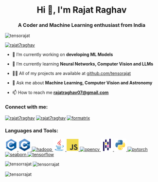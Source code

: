 <h1 align="center">Hi 👋, I'm Rajat Raghav</h1>
<h3 align="center">A Coder and Machine Learning enthusiast from India</h3>

<p align="left"> <img src="https://komarev.com/ghpvc/?username=tensorajat&label=Profile%20views&color=f49548&style=flat-square" alt="tensorajat" /> </p>

<p align="left"> <a href="https://twitter.com/rajat7raghav" target="blank"><img src="https://img.shields.io/twitter/follow/rajat7raghav?logo=twitter&style=for-the-badge" alt="rajat7raghav" /></a> </p>

- 🔭 I’m currently working on **developing ML Models**

- 🌱 I’m currently learning **Neural Networks, Computer Vision and LLMs**

- 👨‍💻 All of my projects are available at [github.com/tensorajat](tensorajat)

- 💬 Ask me about **Machine Learning, Computer Vision and Astronomy**

- 📫 How to reach me **rajatraghav07@gmail.com**

<h3 align="left">Connect with me:</h3>
<p align="left">
<a href="https://twitter.com/rajat7raghav" target="blank"><img align="center" src="https://raw.githubusercontent.com/rahuldkjain/github-profile-readme-generator/master/src/images/icons/Social/twitter.svg" alt="rajat7raghav" height="30" width="40" /></a>
<a href="https://linkedin.com/in/rajat7raghav" target="blank"><img align="center" src="https://raw.githubusercontent.com/rahuldkjain/github-profile-readme-generator/master/src/images/icons/Social/linked-in-alt.svg" alt="rajat7raghav" height="30" width="40" /></a>
<a href="https://kaggle.com/formatrix" target="blank"><img align="center" src="https://raw.githubusercontent.com/rahuldkjain/github-profile-readme-generator/master/src/images/icons/Social/kaggle.svg" alt="formatrix" height="30" width="40" /></a>
</p>

<h3 align="left">Languages and Tools:</h3>
<p align="left"> <a href="https://www.cprogramming.com/" target="_blank" rel="noreferrer"> <img src="https://raw.githubusercontent.com/devicons/devicon/master/icons/c/c-original.svg" alt="c" width="40" height="40"/> </a> <a href="https://www.w3schools.com/cpp/" target="_blank" rel="noreferrer"> <img src="https://raw.githubusercontent.com/devicons/devicon/master/icons/cplusplus/cplusplus-original.svg" alt="cplusplus" width="40" height="40"/> </a> <a href="https://hadoop.apache.org/" target="_blank" rel="noreferrer"> <img src="https://www.vectorlogo.zone/logos/apache_hadoop/apache_hadoop-icon.svg" alt="hadoop" width="40" height="40"/> </a> <a href="https://www.java.com" target="_blank" rel="noreferrer"> <img src="https://raw.githubusercontent.com/devicons/devicon/master/icons/java/java-original.svg" alt="java" width="40" height="40"/> </a> <a href="https://developer.mozilla.org/en-US/docs/Web/JavaScript" target="_blank" rel="noreferrer"> <img src="https://raw.githubusercontent.com/devicons/devicon/master/icons/javascript/javascript-original.svg" alt="javascript" width="40" height="40"/> </a> <a href="https://opencv.org/" target="_blank" rel="noreferrer"> <img src="https://www.vectorlogo.zone/logos/opencv/opencv-icon.svg" alt="opencv" width="40" height="40"/> </a> <a href="https://pandas.pydata.org/" target="_blank" rel="noreferrer"> <img src="https://raw.githubusercontent.com/devicons/devicon/2ae2a900d2f041da66e950e4d48052658d850630/icons/pandas/pandas-original.svg" alt="pandas" width="40" height="40"/> </a> <a href="https://www.python.org" target="_blank" rel="noreferrer"> <img src="https://raw.githubusercontent.com/devicons/devicon/master/icons/python/python-original.svg" alt="python" width="40" height="40"/> </a> <a href="https://pytorch.org/" target="_blank" rel="noreferrer"> <img src="https://www.vectorlogo.zone/logos/pytorch/pytorch-icon.svg" alt="pytorch" width="40" height="40"/> </a> <a href="https://seaborn.pydata.org/" target="_blank" rel="noreferrer"> <img src="https://seaborn.pydata.org/_images/logo-mark-lightbg.svg" alt="seaborn" width="40" height="40"/> </a> <a href="https://www.tensorflow.org" target="_blank" rel="noreferrer"> <img src="https://www.vectorlogo.zone/logos/tensorflow/tensorflow-icon.svg" alt="tensorflow" width="40" height="40"/> </a> </p>

<p><img align="left" src="https://github-readme-stats.vercel.app/api/top-langs?username=tensorrajat&show_icons=true&theme=radical&locale=en&layout=compact" alt="tensorrajat" /></p>

<p>&nbsp;<img align="center" src="https://github-readme-stats.vercel.app/api?username=tensorrajat&show_icons=true&theme=radical&locale=en" alt="tensorrajat" /></p>

<p><img align="center" src="https://github-readme-streak-stats.herokuapp.com/?user=tensorrajat&theme=highcontrast" alt="tensorrajat" /></p>
